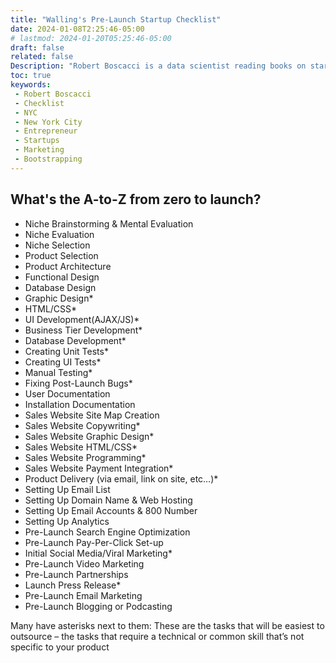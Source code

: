 ```yaml
---
title: "Walling's Pre-Launch Startup Checklist"
date: 2024-01-08T2:25:46-05:00
# lastmod: 2024-01-20T05:25:46-05:00
draft: false
related: false
Description: "Robert Boscacci is a data scientist reading books on startups and micro-saas" # Keep to 150-160 chars
toc: true
keywords:
 - Robert Boscacci
 - Checklist
 - NYC
 - New York City
 - Entrepreneur
 - Startups
 - Marketing
 - Bootstrapping
---
```


## What's the A-to-Z from zero to launch?

* Niche Brainstorming & Mental Evaluation
* Niche Evaluation
* Niche Selection
* Product Selection
* Product Architecture
* Functional Design
* Database Design
* Graphic Design*
* HTML/CSS*
* UI Development(AJAX/JS)*
* Business Tier Development*
* Database Development*
* Creating Unit Tests*
* Creating UI Tests*
* Manual Testing*
* Fixing Post-Launch Bugs*
* User Documentation
* Installation Documentation
* Sales Website Site Map Creation
* Sales Website Copywriting*
* Sales Website Graphic Design*
* Sales Website HTML/CSS*
* Sales Website Programming*
* Sales Website Payment Integration*
* Product Delivery (via email, link on site, etc…)*
* Setting Up Email List
* Setting Up Domain Name & Web Hosting
* Setting Up Email Accounts & 800 Number
* Setting Up Analytics
* Pre-Launch Search Engine Optimization
* Pre-Launch Pay-Per-Click Set-up
* Initial Social Media/Viral Marketing*
* Pre-Launch Video Marketing
* Pre-Launch Partnerships
* Launch Press Release*
* Pre-Launch Email Marketing
* Pre-Launch Blogging or Podcasting

Many have asterisks next to them: These are the tasks that will be easiest to outsource – the tasks that require a technical or common skill that’s not specific to your product
